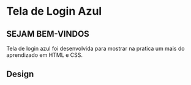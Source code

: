 # Tela de Login Azul

## SEJAM BEM-VINDOS ##

Tela de login azul foi desenvolvida para mostrar na pratica um mais do aprendizado em HTML e CSS.

## Design ##
